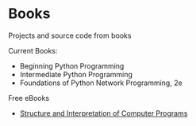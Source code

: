 # Books

Projects and source code from books

Current Books:
* Beginning Python Programming
* Intermediate Python Programming
* Foundations of Python Network Programming, 2e
 
Free eBooks

* [Structure and Interpretation of Computer Programs](https://www.mitpress.mit.edu/sicp/full-text/book/book.html)

